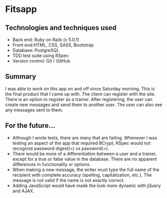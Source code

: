 # Fitsapp

## Technologies and techniques used
* Back end: Ruby on Rails (v 5.0.1)
* Front end:HTML, CSS, SASS, Bootstrap
* Database: PostgreSQL
* TDD test suite using RSpec 
* Version control: Git / GitHub

## Summary
I was able to work on this app on and off since Saturday morning. This is the final product that I came up with. The client can register with the site. There is an option to register as a trainer. After registering, the user can create new messages and send them to another user. The user can also see any messages sent to them.

## For the future...
* Although I wrote tests, there are many that are failing. Whenever I was testing an aspect of the app that required BCrypt, RSpec would not recognize password digest(=) vs password(=).
* There would be more of a differentiation between a user and a trainer, except for a true or false value in the database. There are no apparent differences in functionality or options.
* When making a new message, the writer must type the full name of the recipient with complete accuracy (spelling, capitalization, etc.). The message is not valid if the name is not exactly correct.
* Adding JavaScript would have made the look more dynamic with jQuery and AJAX.
